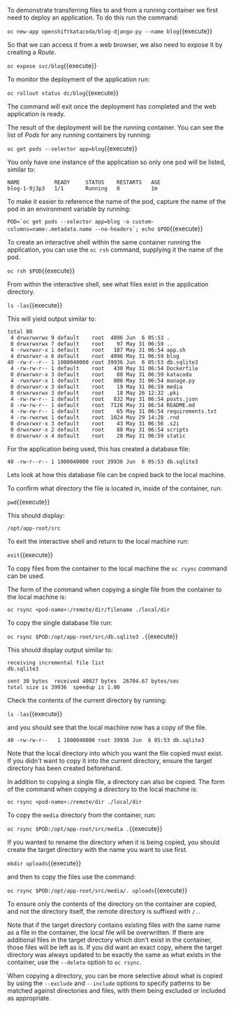 To demonstrate transferring files to and from a running container we first need to deploy an application. To do this run the command:

``oc new-app openshiftkatacoda/blog-django-py --name blog``{{execute}}

So that we can access it from a web browser, we also need to expose it by creating a _Route_.

``oc expose svc/blog``{{execute}}

To monitor the deployment of the application run:

``oc rollout status dc/blog``{{execute}}

The command will exit once the deployment has completed and the web application is ready.

The result of the deployment will be the running container. You can see the list of _Pods_ for any running containers by running:

``oc get pods --selector app=blog``{{execute}}

You only have one instance of the application so only one pod will be listed, similar to:

```
NAME           READY     STATUS    RESTARTS   AGE
blog-1-9j3p3   1/1       Running   0          1m
```

To make it easier to reference the name of the pod, capture the name of the pod in an environment variable by running:

``POD=`oc get pods --selector app=blog -o custom-columns=name:.metadata.name --no-headers`; echo $POD``{{execute}}

To create an interactive shell within the same container running the application, you can use the ``oc rsh`` command, supplying it the name of the pod.

``oc rsh $POD``{{execute}}

From within the interactive shell, see what files exist in the application directory.

``ls -las``{{execute}}

This will yield output similar to:

```
total 80
 4 drwxrwxrwx 9 default    root  4096 Jun  6 05:53 .
 0 drwxrwxrwx 7 default    root    97 May 31 06:59 ..
 4 -rwxrwxr-x 1 default    root   107 May 31 06:54 app.sh
 4 drwxrwxr-x 6 default    root  4096 May 31 06:59 blog
40 -rw-r--r-- 1 1000040000 root 39936 Jun  6 05:53 db.sqlite3
 4 -rw-rw-r-- 1 default    root   430 May 31 06:54 Dockerfile
 0 drwxrwxr-x 3 default    root    88 May 31 06:59 katacoda
 4 -rwxrwxr-x 1 default    root   806 May 31 06:54 manage.py
 0 drwxrwxr-x 3 default    root    19 May 31 06:59 media
 0 drwxrwxrwx 3 default    root    18 May 26 12:32 .pki
 4 -rw-rw-r-- 1 default    root   832 May 31 06:54 posts.json
 8 -rw-rw-r-- 1 default    root  7126 May 31 06:54 README.md
 4 -rw-rw-r-- 1 default    root    65 May 31 06:54 requirements.txt
 4 -rw-rwxrwx 1 default    root  1024 May 29 14:28 .rnd
 0 drwxrwxr-x 3 default    root    43 May 31 06:56 .s2i
 0 drwxrwxr-x 2 default    root    88 May 31 06:54 scripts
 0 drwxrwxr-x 4 default    root    28 May 31 06:59 static
```

For the application being used, this has created a database file:

```
40 -rw-r--r-- 1 1000040000 root 39936 Jun  6 05:53 db.sqlite3
```

Lets look at how this database file can be copied back to the local machine.

To confirm what directory the file is located in, inside of the container, run:

``pwd``{{execute}}

This should display:

```
/opt/app-root/src
```

To exit the interactive shell and return to the local machine run:

``exit``{{execute}}

To copy files from the container to the local machine the ``oc rsync`` command can be used.

The form of the command when copying a single file from the container to the local machine is:

```
oc rsync <pod-name>:/remote/dir/filename ./local/dir
```

To copy the single database file run:

``oc rsync $POD:/opt/app-root/src/db.sqlite3 .``{{execute}}

This should display output similar to:

```
receiving incremental file list
db.sqlite3

sent 30 bytes  received 40027 bytes  26704.67 bytes/sec
total size is 39936  speedup is 1.00
```

Check the contents of the current directory by running:

``ls -las``{{execute}}

and you should see that the local machine now has a copy of the file.

```
40 -rw-rw-r--   1 1000040000 root 39936 Jun  6 05:53 db.sqlite3
```

Note that the local directory into which you want the file copied must exist. If you didn't want to copy it into the current directory, ensure the target directory has been created beforehand.

In addition to copying a single file, a directory can also be copied. The form of the command when copying a directory to the local machine is:

```
oc rsync <pod-name>:/remote/dir ./local/dir
```

To copy the ``media`` directory from the container, run:

``oc rsync $POD:/opt/app-root/src/media .``{{execute}}

If you wanted to rename the directory when it is being copied, you should create the target directory with the name you want to use first.

``mkdir uploads``{{execute}}

and then to copy the files use the command:

``oc rsync $POD:/opt/app-root/src/media/. uploads``{{execute}}

To ensure only the contents of the directory on the container are copied, and not the directory itself, the remote directory is suffixed with ``/.``.

Note that if the target directory contains existing files with the same name as a file in the container, the local file will be overwritten. If there are additional files in the target directory which don't exist in the container, those files will be left as is. If you did want an exact copy, where the target directory was always updated to be exactly the same as what exists in the container, use the ``--delete`` option to ``oc rsync``.

When copying a directory, you can be more selective about what is copied by using the ``--exclude`` and ``--include`` options to specify patterns to be matched against directories and files, with them being excluded or included as appropriate. 
